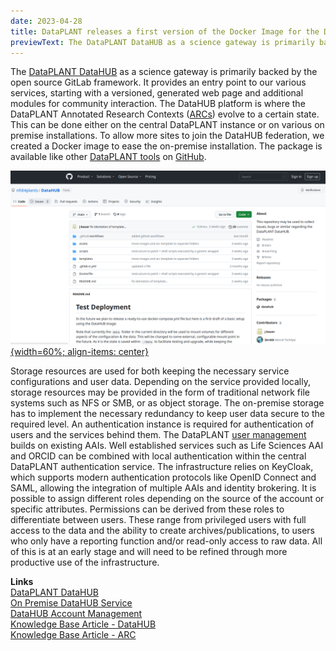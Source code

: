 ```yaml
---
date: 2023-04-28
title: DataPLANT releases a first version of the Docker Image for the DataHUB on-premise installation
previewText: The DataPLANT DataHUB as a science gateway is primarily backed by the open source GitLab framework. It provides an entry point to our various services, starting with a versioned, generated web page and additional modules for community interaction. The DataHUB platform is where the DataPLANT Annotated Research Contexts (ARCs) evolve to a certain state. This can be done either on the central DataPLANT instance or on various on premise...
---
```


The [DataPLANT DataHUB](https://git.nfdi4plants.org/explore) as a science gateway is primarily backed by the open source GitLab framework. It provides an entry point to our various services, starting with a versioned, generated web page and additional modules for community interaction. The DataHUB platform is where the DataPLANT Annotated Research Contexts ([ARCs](https://doi.org/10.11588/heibooks.979.c13751)) evolve to a certain state. This can be done either on the central DataPLANT instance or on various on premise installations. To allow more sites to join the DataHUB federation, we created a Docker image to ease the on-premise installation. The package is available like other [DataPLANT tools](https://github.com/nfdi4plants) on [GitHub](https://github.com/nfdi4plants/DataHUB).   

[![On Premise DataHUB](/src/assets/images/news/DataHUB-onprem.png "On Premise DataHUB"){width=60%; align-items: center}](https://github.com/nfdi4plants/DataHUB)

Storage resources are used for both keeping the necessary service configurations and user data. Depending on the service provided locally, storage resources may be provided in the form of traditional network file systems such as NFS or SMB, or as object storage. The on-premise storage has to implement the necessary redundancy to keep user data secure to the required level. An authentication instance is required for authentication of users and the services behind them. The DataPLANT [user management](https://auth.nfdi4plants.org/realms/dataplant/protocol/openid-connect/auth?client_id=account&redirect_uri=https%3A%2F%2Fauth.nfdi4plants.org%2Frealms%2Fdataplant%2Faccount%2Flogin-redirect&state=0%2F9e672a18-002d-4fdc-a6cc-a3c64e64f9cd&response_type=code&scope=openid) builds on existing AAIs. Well established services such as Life Sciences AAI and ORCID can be combined with local authentication within the central DataPLANT authentication service. The infrastructure relies on KeyCloak, which supports modern authentication protocols like OpenID Connect and SAML, allowing the integration of multiple AAIs and identity brokering. It is possible to assign different roles depending on the source of the account or specific attributes. Permissions can be derived from these roles to differentiate between users. These range from privileged users with full access to the data and the ability to create archives/publications, to users who only have a reporting function and/or read-only access to raw data. All of this is at an early stage and will need to be refined through more productive use of the infrastructure. 

  
**Links**  
[DataPLANT DataHUB](https://git.nfdi4plants.org/explore)  
[On Premise DataHUB Service](https://github.com/nfdi4plants/DataHUB)  
[DataHUB Account Management](https://auth.nfdi4plants.org/realms/dataplant/protocol/openid-connect/auth?client_id=account&redirect_uri=https%3A%2F%2Fauth.nfdi4plants.org%2Frealms%2Fdataplant%2Faccount%2Flogin-redirect&state=0%2F9e672a18-002d-4fdc-a6cc-a3c64e64f9cd&response_type=code&scope=openid)  
[Knowledge Base Article - DataHUB](https://nfdi4plants.org/nfdi4plants.knowledgebase/docs/implementation/DataHub.html)  
[Knowledge Base Article - ARC](https://nfdi4plants.org/nfdi4plants.knowledgebase/docs/implementation/AnnotatedResearchContext.html)  